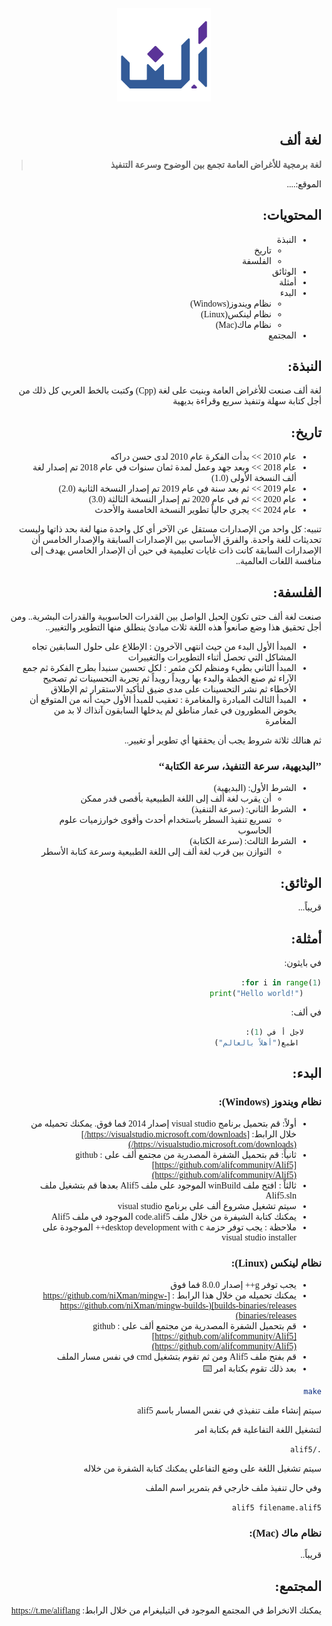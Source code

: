<div dir="rtl">

<br>

<center style=font-family 'Tajawal'; font-size = 130px>


<img src="resources/AlifLogo/AlifLogo_2048x2048_transp.png"  width="150" height="150" >

</center>

<span style="font-family: 'Tajawal';">

<br>

## لغة ألف


>**لغة برمجية للأغراض العامة تجمع بين الوضوح وسرعة التنفيذ**

الموقع:....

## المحتويات:
- النبذة
  - تاريخ
  - الفلسفة
- الوثائق
- أمثلة
- البدء
  - نظام ويندوز(Windows)
  - نظام لينكس(Linux)
  - نظام ماك(Mac)
- المجتمع


## النبذة:
لغة ألف صنعت للأغراض العامة وبنيت على لغة (Cpp) وكتبت بالخط العربي كل ذلك من أجل كتابة سهلة وتنفيذ سريع وقراءة بديهية

## تاريخ:
- عام 2010 >> بدأت الفكرة عام 2010 لدى حسن دراكه
- عام 2018 >> وبعد جهد وعمل لمدة ثمان سنوات في عام 2018 تم إصدار لغة ألف النسخة الأولى (1.0)
- عام 2019 >> ثم بعد سنة في عام 2019 تم إصدار النسخة الثانية (2.0)
- عام 2020 >> ثم في عام 2020 تم إصدار النسخة الثالثة (3.0)
- عام 2024 >> يجري حالياً تطوير النسخة الخامسة والأحدث

تنبيه: كل واحد من الإصدارات مستقل عن الآخر أي كل واحدة منها لغة بحد ذاتها وليست تحديثات للغة واحدة.
والفرق الأساسي بين الإصدارات السابقة والإصدار الخامس أن الإصدارات السابقة كانت ذات غايات تعليمية في حين أن الإصدار الخامس يهدف إلى منافسة اللغات العالمية..

## الفلسفة:
صنعت لغة ألف حتى تكون الحبل الواصل بين القدرات الحاسوبية والقدرات البشرية.. ومن أجل تحقيق هذا وضع صانعواْ هذه اللغة ثلاث مبادئ ينطلق منها التطوير والتغيير..

- المبدأ الأول البدء من حيث انتهى الآخرون : الإطلاع على حلول السابقين تجاه المشاكل التي تحصل أثناء التطويرات والتغييرات
- المبدأ الثاني بطيء ومنظم لكن مثمر : لكل تحسين سنبدأ بطرح الفكرة ثم جمع الآراء ثم صنع الخطة والبدء بها رويداً رويداً ثم تجربة التحسينات ثم تصحيح الأخطاء ثم نشر التحسينات على مدى ضيق لتأكيد الاستقرار ثم الإطلاق
- المبدأ الثالث المبادرة والمغامرة : تعقيب للمبدأ الأول حيث أنه من المتوقع أن يخوض المطورون في غمار مناطق لم يدخلها السابقون آنذاك لا بد من المغامرة

ثم هنالك ثلاثة شروط يجب أن يحققها أي تطوير أو تغيير..

### **’’البديهية، سرعة التنفيذ، سرعة الكتابة‘‘**
- الشرط الأول: (البديهية)
  - أن يقرب لغة ألف إلى اللغة الطبيعية بأقصى قدر ممكن
- الشرط الثاني: (سرعة التنفيذ)
  - تسريع تنفيذ السطر باستخدام أحدث وأقوى خوارزميات علوم الحاسوب
- الشرط الثالث: (سرعة الكتابة)
  - التوازن بين قرب لغة ألف إلى اللغة الطبيعية وسرعة كتابة الأسطر

## الوثائق:
قريباً...

## أمثلة:

في بايثون:

```python
for i in range(1):
	print("Hello world!")
```
   في ألف:
```python
    لاجل أ في (1):
	 اطبع("أهلاً بالعالم")
```
## البدء:
### نظام ويندوز (Windows):
- أولاً: قم بتحميل برنامج visual studio إصدار 2014 فما فوق. يمكنك تحميله من خلال الرابط: [https://visualstudio.microsoft.com/downloads/](https://visualstudio.microsoft.com/downloads/)
- ثانياً: قم بتحميل الشفرة المصدرية من مجتمع ألف على github : [https://github.com/alifcommunity/Alif5](https://github.com/alifcommunity/Alif5)
- ثالثاً : افتح ملف winBuild الموجود على ملف Alif5 بعدها قم بتشغيل ملف Alif5.sln
- سيتم تشغيل مشروع ألف على برنامج visual studio
- يمكنك كتابة الشيفرة من خلال ملف code.alif5 الموجود في ملف Alif5
- ملاحظة : يجب توفر حزمة desktop development with c++ الموجودة على visual studio installer

### نظام لينكس (Linux):
- يجب توفر g++ إصدار 8.0.0 فما فوق
- يمكنك تحميله من خلال هذا الرابط : [https://github.com/niXman/mingw-builds-binaries/releases](https://github.com/niXman/mingw-builds-binaries/releases)
- قم بتحميل الشفرة المصدرية من مجتمع ألف على github : [https://github.com/alifcommunity/Alif5](https://github.com/alifcommunity/Alif5)
- قم بفتح ملف Alif5 ومن ثم تقوم بتشغيل cmd في نفس مسار الملف
- بعد ذلك تقوم بكتابة امر ⌨️
 ```sh
 make
 ```
سيتم إنشاء ملف تنفيذي في نفس المسار باسم alif5

لتشغيل اللغة التفاعلية قم بكتابة امر


 ```sh
 ./alif5  
 ```

سيتم تشغيل اللغة على وضع التفاعلي يمكنك كتابة الشفرة من خلاله 👨‍💻

وفي حال تنفيذ ملف خارجي قم بتمرير اسم الملف 

```sh
alif5 filename.alif5  
```

### نظام ماك (Mac):
قريباً.. 👨‍💻

## المجتمع:
يمكنك الانخراط في المجتمع الموجود في التيليغرام من خلال الرابط: https://t.me/aliflang
